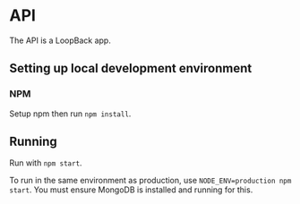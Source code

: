 # API
The API is a LoopBack app.

## Setting up local development environment
### NPM
Setup npm then run ``npm install``.

## Running
Run with ``npm start``.

To run in the same environment as production, use ``NODE_ENV=production npm start``. You must ensure MongoDB is installed and running for this.